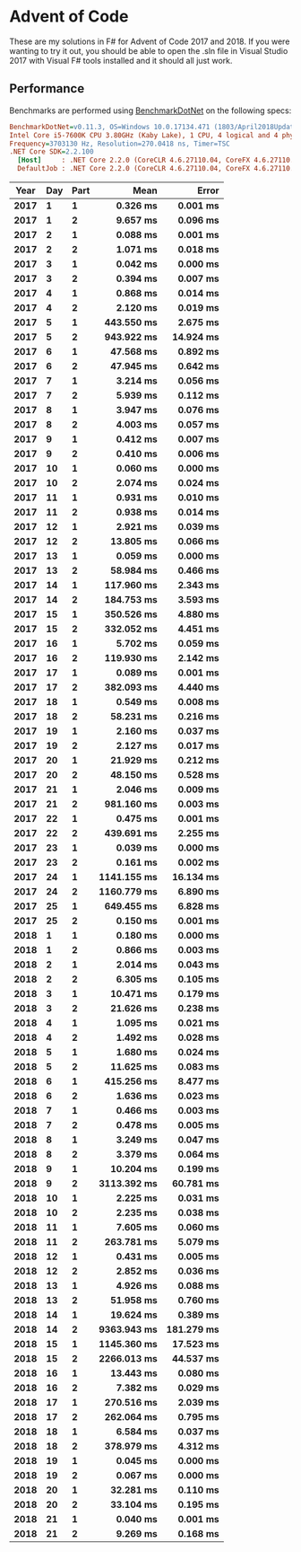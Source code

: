 # Advent of Code

These are my solutions in F# for Advent of Code 2017 and 2018. If you were wanting to try it out, you should be able to open the .sln file in Visual Studio 2017 with Visual F# tools installed and it should all just work.

## Performance

Benchmarks are performed using [BenchmarkDotNet](https://benchmarkdotnet.org/) on the following specs:

``` ini
BenchmarkDotNet=v0.11.3, OS=Windows 10.0.17134.471 (1803/April2018Update/Redstone4)
Intel Core i5-7600K CPU 3.80GHz (Kaby Lake), 1 CPU, 4 logical and 4 physical cores
Frequency=3703130 Hz, Resolution=270.0418 ns, Timer=TSC
.NET Core SDK=2.2.100
  [Host]     : .NET Core 2.2.0 (CoreCLR 4.6.27110.04, CoreFX 4.6.27110.04), 64bit RyuJIT DEBUG
  DefaultJob : .NET Core 2.2.0 (CoreCLR 4.6.27110.04, CoreFX 4.6.27110.04), 64bit RyuJIT
```

| Year | Day | Part |                 Mean |               Error |
|----- |---- |----- |---------------------:|--------------------:|
| **2017** |   **1** |    **1** |    **0.326 ms** |   **0.001 ms** |
| **2017** |   **1** |    **2** |    **9.657 ms** |   **0.096 ms** |
| **2017** |   **2** |    **1** |    **0.088 ms** |   **0.001 ms** |
| **2017** |   **2** |    **2** |    **1.071 ms** |   **0.018 ms** |
| **2017** |   **3** |    **1** |    **0.042 ms** |   **0.000 ms** |
| **2017** |   **3** |    **2** |    **0.394 ms** |   **0.007 ms** |
| **2017** |   **4** |    **1** |    **0.868 ms** |   **0.014 ms** |
| **2017** |   **4** |    **2** |    **2.120 ms** |   **0.019 ms** |
| **2017** |   **5** |    **1** |  **443.550 ms** |   **2.675 ms** |
| **2017** |   **5** |    **2** |  **943.922 ms** |  **14.924 ms** |
| **2017** |   **6** |    **1** |   **47.568 ms** |   **0.892 ms** |
| **2017** |   **6** |    **2** |   **47.945 ms** |   **0.642 ms** |
| **2017** |   **7** |    **1** |    **3.214 ms** |   **0.056 ms** |
| **2017** |   **7** |    **2** |    **5.939 ms** |   **0.112 ms** |
| **2017** |   **8** |    **1** |    **3.947 ms** |   **0.076 ms** |
| **2017** |   **8** |    **2** |    **4.003 ms** |   **0.057 ms** |
| **2017** |   **9** |    **1** |    **0.412 ms** |   **0.007 ms** |
| **2017** |   **9** |    **2** |    **0.410 ms** |   **0.006 ms** |
| **2017** |  **10** |    **1** |    **0.060 ms** |   **0.000 ms** |
| **2017** |  **10** |    **2** |    **2.074 ms** |   **0.024 ms** |
| **2017** |  **11** |    **1** |    **0.931 ms** |   **0.010 ms** |
| **2017** |  **11** |    **2** |    **0.938 ms** |   **0.014 ms** |
| **2017** |  **12** |    **1** |    **2.921 ms** |   **0.039 ms** |
| **2017** |  **12** |    **2** |   **13.805 ms** |   **0.066 ms** |
| **2017** |  **13** |    **1** |    **0.059 ms** |   **0.000 ms** |
| **2017** |  **13** |    **2** |   **58.984 ms** |   **0.466 ms** |
| **2017** |  **14** |    **1** |  **117.960 ms** |   **2.343 ms** |
| **2017** |  **14** |    **2** |  **184.753 ms** |   **3.593 ms** |
| **2017** |  **15** |    **1** |  **350.526 ms** |   **4.880 ms** |
| **2017** |  **15** |    **2** |  **332.052 ms** |   **4.451 ms** |
| **2017** |  **16** |    **1** |    **5.702 ms** |   **0.059 ms** |
| **2017** |  **16** |    **2** |  **119.930 ms** |   **2.142 ms** |
| **2017** |  **17** |    **1** |    **0.089 ms** |   **0.001 ms** |
| **2017** |  **17** |    **2** |  **382.093 ms** |   **4.440 ms** |
| **2017** |  **18** |    **1** |    **0.549 ms** |   **0.008 ms** |
| **2017** |  **18** |    **2** |   **58.231 ms** |   **0.216 ms** |
| **2017** |  **19** |    **1** |    **2.160 ms** |   **0.037 ms** |
| **2017** |  **19** |    **2** |    **2.127 ms** |   **0.017 ms** |
| **2017** |  **20** |    **1** |   **21.929 ms** |   **0.212 ms** |
| **2017** |  **20** |    **2** |   **48.150 ms** |   **0.528 ms** |
| **2017** |  **21** |    **1** |    **2.046 ms** |   **0.009 ms** |
| **2017** |  **21** |    **2** |  **981.160 ms** |   **0.003 ms** |
| **2017** |  **22** |    **1** |    **0.475 ms** |   **0.001 ms** |
| **2017** |  **22** |    **2** |  **439.691 ms** |   **2.255 ms** |
| **2017** |  **23** |    **1** |    **0.039 ms** |   **0.000 ms** |
| **2017** |  **23** |    **2** |    **0.161 ms** |   **0.002 ms** |
| **2017** |  **24** |    **1** | **1141.155 ms** |  **16.134 ms** |
| **2017** |  **24** |    **2** | **1160.779 ms** |   **6.890 ms** |
| **2017** |  **25** |    **1** |  **649.455 ms** |   **6.828 ms** |
| **2017** |  **25** |    **2** |    **0.150 ms** |   **0.001 ms** |
| **2018** |   **1** |    **1** |    **0.180 ms** |   **0.000 ms** |
| **2018** |   **1** |    **2** |    **0.866 ms** |   **0.003 ms** |
| **2018** |   **2** |    **1** |    **2.014 ms** |   **0.043 ms** |
| **2018** |   **2** |    **2** |    **6.305 ms** |   **0.105 ms** |
| **2018** |   **3** |    **1** |   **10.471 ms** |   **0.179 ms** |
| **2018** |   **3** |    **2** |   **21.626 ms** |   **0.238 ms** |
| **2018** |   **4** |    **1** |    **1.095 ms** |   **0.021 ms** |
| **2018** |   **4** |    **2** |    **1.492 ms** |   **0.028 ms** |
| **2018** |   **5** |    **1** |    **1.680 ms** |   **0.024 ms** |
| **2018** |   **5** |    **2** |   **11.625 ms** |   **0.083 ms** |
| **2018** |   **6** |    **1** |  **415.256 ms** |   **8.477 ms** |
| **2018** |   **6** |    **2** |    **1.636 ms** |   **0.023 ms** |
| **2018** |   **7** |    **1** |    **0.466 ms** |   **0.003 ms** |
| **2018** |   **7** |    **2** |    **0.478 ms** |   **0.005 ms** |
| **2018** |   **8** |    **1** |    **3.249 ms** |   **0.047 ms** |
| **2018** |   **8** |    **2** |    **3.379 ms** |   **0.064 ms** |
| **2018** |   **9** |    **1** |   **10.204 ms** |   **0.199 ms** |
| **2018** |   **9** |    **2** | **3113.392 ms** |  **60.781 ms** |
| **2018** |  **10** |    **1** |    **2.225 ms** |   **0.031 ms** |
| **2018** |  **10** |    **2** |    **2.235 ms** |   **0.038 ms** |
| **2018** |  **11** |    **1** |    **7.605 ms** |   **0.060 ms** |
| **2018** |  **11** |    **2** |  **263.781 ms** |   **5.079 ms** |
| **2018** |  **12** |    **1** |    **0.431 ms** |   **0.005 ms** |
| **2018** |  **12** |    **2** |    **2.852 ms** |   **0.036 ms** |
| **2018** |  **13** |    **1** |    **4.926 ms** |   **0.088 ms** |
| **2018** |  **13** |    **2** |   **51.958 ms** |   **0.760 ms** |
| **2018** |  **14** |    **1** |   **19.624 ms** |   **0.389 ms** |
| **2018** |  **14** |    **2** | **9363.943 ms** | **181.279 ms** |
| **2018** |  **15** |    **1** | **1145.360 ms** |  **17.523 ms** |
| **2018** |  **15** |    **2** | **2266.013 ms** |  **44.537 ms** |
| **2018** |  **16** |    **1** |   **13.443 ms** |   **0.080 ms** |
| **2018** |  **16** |    **2** |    **7.382 ms** |   **0.029 ms** |
| **2018** |  **17** |    **1** |  **270.516 ms** |   **2.039 ms** |
| **2018** |  **17** |    **2** |  **262.064 ms** |   **0.795 ms** |
| **2018** |  **18** |    **1** |    **6.584 ms** |   **0.037 ms** |
| **2018** |  **18** |    **2** |  **378.979 ms** |   **4.312 ms** |
| **2018** |  **19** |    **1** |    **0.045 ms** |   **0.000 ms** |
| **2018** |  **19** |    **2** |    **0.067 ms** |   **0.000 ms** |
| **2018** |  **20** |    **1** |   **32.281 ms** |   **0.110 ms** |
| **2018** |  **20** |    **2** |   **33.104 ms** |   **0.195 ms** |
| **2018** |  **21** |    **1** |    **0.040 ms** |   **0.001 ms** |
| **2018** |  **21** |    **2** |    **9.269 ms** |   **0.168 ms** |